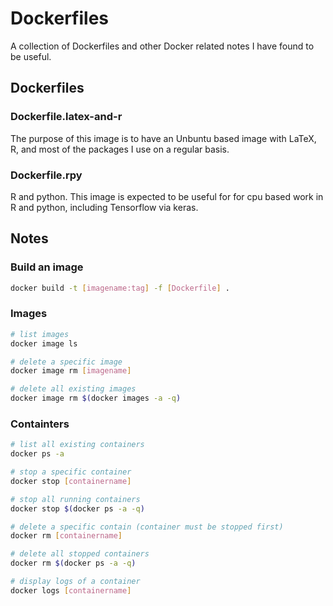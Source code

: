 Dockerfiles
===========

A collection of Dockerfiles and other Docker related notes I have found to be
useful.

## Dockerfiles

### Dockerfile.latex-and-r

The purpose of this image is to have an Unbuntu based image with LaTeX, R, and
most of the packages I use on a regular basis.

### Dockerfile.rpy

R and python.  This image is expected to be useful for for cpu based work in R
and python, including Tensorflow via keras.

## Notes

### Build an image

```bash
docker build -t [imagename:tag] -f [Dockerfile] .
```

### Images

```bash
# list images
docker image ls

# delete a specific image
docker image rm [imagename]

# delete all existing images
docker image rm $(docker images -a -q)
```

### Containters

```bash
# list all existing containers
docker ps -a

# stop a specific container
docker stop [containername]

# stop all running containers
docker stop $(docker ps -a -q)

# delete a specific contain (container must be stopped first)
docker rm [containername]

# delete all stopped containers
docker rm $(docker ps -a -q)

# display logs of a container
docker logs [containername]
```

